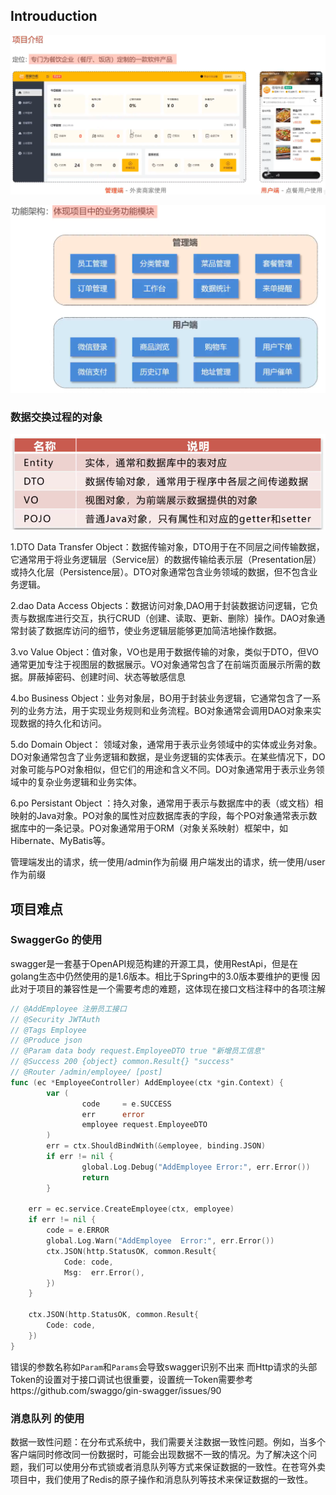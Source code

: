 ## Introuduction

![image-20241219134155511](./assets/image-20241219134155511.png)

![image-20241219134223455](./assets/image-20241219134223455.png)

### 数据交换过程的对象

![image-20241219142300485](./assets/image-20241219142300485.png)

1.DTO
Data Transfer
Object：数据传输对象，DTO用于在不同层之间传输数据，它通常用于将业务逻辑层（Service层）的数据传输给表示层（Presentation层）或持久化层（Persistence层）。DTO对象通常包含业务领域的数据，但不包含业务逻辑。

2.dao
Data Access Objects：数据访问对象,DAO用于封装数据访问逻辑，它负责与数据库进行交互，执行CRUD（创建、读取、更新、删除）操作。DAO对象通常封装了数据库访问的细节，使业务逻辑层能够更加简洁地操作数据。

3.vo
Value Object：值对象，VO也是用于数据传输的对象，类似于DTO，但VO通常更加专注于视图层的数据展示。VO对象通常包含了在前端页面展示所需的数据。屏蔽掉密码、创建时间、状态等敏感信息

4.bo
Business Object：业务对象层，BO用于封装业务逻辑，它通常包含了一系列的业务方法，用于实现业务规则和业务流程。BO对象通常会调用DAO对象来实现数据的持久化和访问。

5.do
Domain Object：
领域对象，通常用于表示业务领域中的实体或业务对象。DO对象通常包含了业务逻辑和数据，是业务逻辑的实体表示。在某些情况下，DO对象可能与PO对象相似，但它们的用途和含义不同。DO对象通常用于表示业务领域中的复杂业务逻辑和业务实体。

6.po
Persistant Object
：持久对象，通常用于表示与数据库中的表（或文档）相映射的Java对象。PO对象的属性对应数据库表的字段，每个PO对象通常表示数据库中的一条记录。PO对象通常用于ORM（对象关系映射）框架中，如Hibernate、MyBatis等。

管理端发出的请求，统一使用/admin作为前缀
用户端发出的请求，统一使用/user作为前缀

## 项目难点

### SwaggerGo 的使用

swagger是一套基于OpenAPI规范构建的开源工具，使用RestApi，但是在golang生态中仍然使用的是1.6版本。相比于Spring中的3.0版本要维护的更慢
因此对于项目的兼容性是一个需要考虑的难题，这体现在接口文档注释中的各项注解

```go
// @AddEmployee 注册员工接口
// @Security JWTAuth
// @Tags Employee
// @Produce json
// @Param data body request.EmployeeDTO true "新增员工信息"
// @Success 200 {object} common.Result{} "success"
// @Router /admin/employee/ [post]
func (ec *EmployeeController) AddEmployee(ctx *gin.Context) {
        var (
                code     = e.SUCCESS
                err      error
                employee request.EmployeeDTO
        )
        err = ctx.ShouldBindWith(&employee, binding.JSON)
        if err != nil {
                global.Log.Debug("AddEmployee Error:", err.Error())
                return
        }

	err = ec.service.CreateEmployee(ctx, employee)
	if err != nil {
		code = e.ERROR
		global.Log.Warn("AddEmployee  Error:", err.Error())
		ctx.JSON(http.StatusOK, common.Result{
			Code: code,
			Msg:  err.Error(),
		})
	}

	ctx.JSON(http.StatusOK, common.Result{
		Code: code,
	})
}
```

错误的参数名称如`Param`和`Params`会导致swagger识别不出来
而Http请求的头部Token的设置对于接口调试也很重要，设置统一Token需要参考https://github.com/swaggo/gin-swagger/issues/90

### 消息队列 的使用
数据一致性问题：在分布式系统中，我们需要关注数据一致性问题。例如，当多个客户端同时修改同一份数据时，可能会出现数据不一致的情况。为了解决这个问题，我们可以使用分布式锁或者消息队列等方式来保证数据的一致性。在苍穹外卖项目中，我们使用了Redis的原子操作和消息队列等技术来保证数据的一致性。

### 